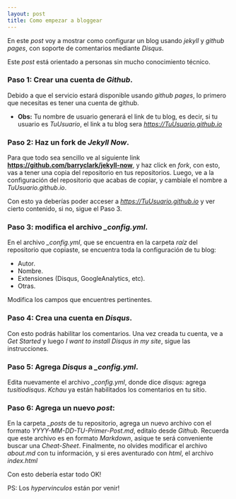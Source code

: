 ```yaml
---
layout: post
title: Como empezar a bloggear
---
```



En este *post*  voy a mostrar como configurar un blog usando *jekyll* y *github pages*, con soporte de comentarios mediante *Disqus*.

Este *post* está orientado a personas sin mucho conocimiento técnico.

### Paso 1: Crear una cuenta de *Github*.

Debido a que el servicio estará disponible usando *github pages*, lo primero que necesitas es tener una cuenta de github.

  * **Obs:** Tu nombre de usuario generará el link de tu blog, es decir, si tu usuario es *TuUsuario*, el link a tu blog sera *https://TuUsuario.github.io*

### Paso 2: Haz un fork de *Jekyll Now*.

Para que todo sea sencillo ve al siguiente link **https://github.com/barryclark/jekyll-now**, y haz click en *fork*, con esto, vas a tener una copia del repositorio en tus repositorios.
Luego, ve a la configuración del repositorio que acabas de copiar, y cambiale el nombre a *TuUsuario.github.io*.

Con esto ya deberías poder acceser a *https://TuUsuario.github.io* y ver cierto contenido, si no, sigue el Paso 3.

### Paso 3: modifica el archivo *_config.yml*.

En el archivo *_config.yml*, que se encuentra en la carpeta *raíz* del repositorio que copiaste, se encuentra toda la configuración de tu blog:
  * Autor.
  * Nombre.
  * Extensiones (Disqus, GoogleAnalytics, etc).
  * Otras.

Modifica los campos que encuentres pertinentes.

### Paso 4: Crea una cuenta en *Disqus*.

Con esto podrás habilitar los comentarios. Una vez creada tu cuenta, ve a *Get Started* y luego *I want to install Disqus in my site*, sigue las instrucciones.

### Paso 5: Agrega *Disqus* a *_config.yml*.

Edita nuevamente el archivo *_config.yml*, donde dice *disqus:* agrega *tusitiodisqus*. *Kchau* ya están habilitados los comentarios en tu sitio.

### Paso 6: Agrega un nuevo *post*:

En la carpeta *_posts* de tu repositorio, agrega un nuevo archivo con el formato *YYYY-MM-DD-TU-Primer-Post.md*, editalo desde *Github*. Recuerda que este archivo es en formato *Markdown*, asique te será conveniente buscar una *Cheat-Sheet*.
Finalmente, no olvides modificar el archivo *about.md* con tu información, y si eres aventurado con *html*, el archivo *index.html*

Con esto debería estar todo OK!

PS: Los *hypervinculos* están por venir!
